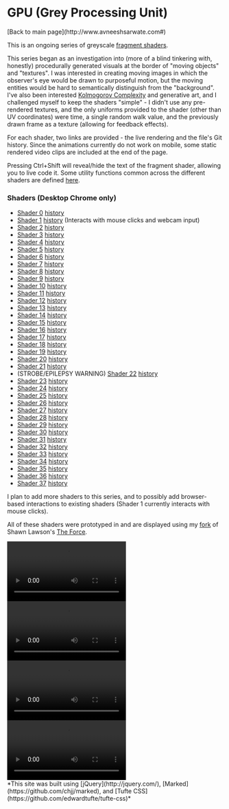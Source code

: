 <b>GPU (Grey Processing Unit)</b>
===============
<div>[Back to main page](http://www.avneeshsarwate.com#)</div>

This is an ongoing series of greyscale [fragment shaders](https://thebookofshaders.com/01/).

This series began as an investigation into (more of a blind tinkering with, honestly) procedurally generated visuals at the border of "moving objects" and "textures". I was interested in creating moving images in which the observer's eye would be drawn to purposeful motion, but the moving entities would be hard to semantically distinguish from the "background". I've also been interested [Kolmogorov Complexity](https://en.wikipedia.org/wiki/Kolmogorov_complexity) and generative art, and I challenged myself to keep the shaders "simple" - I didn't use any pre-rendered textures, and the only uniforms provided to the shader (other than UV coordinates) were time, a single random walk value, and the previously drawn frame as a texture (allowing for feedback effects). 

For each shader, two links are provided - the live rendering and the file's Git history. Since the animations currently do not work on mobile, some static rendered video clips are included at the end of the page.

Pressing Ctrl+Shift will reveal/hide the text of the fragment shader, allowing you to live code it. Some utility functions common across the different shaders are defined [here](https://github.com/AvneeshSarwate/The_Force/blob/master/shaders/header.frag).


### <b>Shaders (Desktop Chrome only)</b>
- [Shader 0](https://avneeshsarwate.github.io/The_Force/?dancingFabric) [history](https://github.com/AvneeshSarwate/The_Force/blob/master/forceCode/dancingFabric.glsl)
- [Shader 1](https://avneeshsarwate.github.io/The_Force/?liquidGridSmooth) [history](https://github.com/AvneeshSarwate/The_Force/commits/master/forceCode/liquidGridSmooth.glsl) (Interacts with  mouse clicks and webcam input)
- [Shader 2](https://avneeshsarwate.github.io/The_Force/?circleSlices) [history](https://github.com/AvneeshSarwate/The_Force/commits/master/forceCode/circleSlices.glsl)
- [Shader 3](https://avneeshsarwate.github.io/The_Force/?wanderingBlotches) [history](https://github.com/AvneeshSarwate/The_Force/commits/master/forceCode/wanderingBlotches.glsl)
- [Shader 4](https://avneeshsarwate.github.io/The_Force/?warpFeedback) [history](https://github.com/AvneeshSarwate/The_Force/commits/master/forceCode/warpFeedback.glsl)
- [Shader 5](https://avneeshsarwate.github.io/The_Force/?plaidWarp) [history](https://github.com/AvneeshSarwate/The_Force/commits/master/forceCode/plaidWarp.glsl)
- [Shader 6](https://avneeshsarwate.github.io/The_Force/?warpCanyons) [history](https://github.com/AvneeshSarwate/The_Force/commits/master/forceCode/warpCanyons.glsl)
- [Shader 7](https://avneeshsarwate.github.io/The_Force/?inkSpiral) [history](https://github.com/AvneeshSarwate/The_Force/commits/master/forceCode/inkSpiral.glsl)
- [Shader 8](https://avneeshsarwate.github.io/The_Force/?rainExperiments) [history](https://github.com/AvneeshSarwate/The_Force/commits/master/forceCode/rainExperiments.glsl)
- [Shader 9](https://avneeshsarwate.github.io/The_Force/?mapTears) [history](https://github.com/AvneeshSarwate/The_Force/commits/master/forceCode/mapTears.glsl)
- [Shader 10](https://avneeshsarwate.github.io/The_Force/?tadpoleClouds) [history](https://github.com/AvneeshSarwate/The_Force/commits/master/forceCode/tadpoleClouds.glsl)
- [Shader 11](https://avneeshsarwate.github.io/The_Force/?moshmosh) [history](https://github.com/AvneeshSarwate/The_Force/blob/master/forceCode/moshmosh.glsl)
- [Shader 12](https://avneeshsarwate.github.io/The_Force/?flowbox) [history](https://github.com/AvneeshSarwate/The_Force/blob/master/forceCode/flowbox.glsl)
- [Shader 13](https://avneeshsarwate.github.io/The_Force/?gridshred) [history](https://github.com/AvneeshSarwate/The_Force/blob/master/forceCode/gridshred.glsl)
- [Shader 14](https://avneeshsarwate.github.io/The_Force/?rolltide) [history](https://github.com/AvneeshSarwate/The_Force/blob/master/forceCode/rolltide.glsl)
- [Shader 15](https://avneeshsarwate.github.io/The_Force/?creature1) [history](https://github.com/AvneeshSarwate/The_Force/blob/master/forceCode/creature1.glsl)
- [Shader 16](https://avneeshsarwate.github.io/The_Force/?gridlinewaves) [history](https://github.com/AvneeshSarwate/The_Force/blob/master/forceCode/gridlinewaves.glsl)
- [Shader 17](https://avneeshsarwate.github.io/The_Force/?pixelsink) [history](https://github.com/AvneeshSarwate/The_Force/blob/master/forceCode/pixelsink.glsl) 
- [Shader 18](https://avneeshsarwate.github.io/The_Force/?cellDance) [history](https://github.com/AvneeshSarwate/The_Force/blob/master/forceCode/cellDance.glsl) 
- [Shader 19](https://avneeshsarwate.github.io/The_Force/?fogShip) [history](https://github.com/AvneeshSarwate/The_Force/blob/master/forceCode/fogShip.glsl) 
- [Shader 20](https://avneeshsarwate.github.io/The_Force/?lightLine) [history](https://github.com/AvneeshSarwate/The_Force/blob/master/forceCode/lightLine.glsl) 
- [Shader 21](https://avneeshsarwate.github.io/The_Force/?liquidMaze) [history](https://github.com/AvneeshSarwate/The_Force/blob/master/forceCode/liquidMaze.glsl)
- (STROBE/EPILEPSY WARNING) [Shader 22](https://avneeshsarwate.github.io/The_Force/?magicPortals) [history](https://github.com/AvneeshSarwate/The_Force/blob/master/forceCode/magicPortals.glsl)
- [Shader 23](https://avneeshsarwate.github.io/The_Force/?pixeliquefy) [history](https://github.com/AvneeshSarwate/The_Force/blob/master/forceCode/pixeliquefy.glsl)
- [Shader 24](https://avneeshsarwate.github.io/The_Force/?threadFlow) [history](https://github.com/AvneeshSarwate/The_Force/blob/master/forceCode/threadFlow.glsl)
- [Shader 25](https://avneeshsarwate.github.io/The_Force/?smokePaint) [history](https://github.com/AvneeshSarwate/The_Force/blob/master/forceCode/smokePaint.glsl)
- [Shader 26](https://avneeshsarwate.github.io/The_Force/?rippleDraw) [history](https://github.com/AvneeshSarwate/The_Force/blob/master/forceCode/rippleDraw.glsl)
- [Shader 27](https://avneeshsarwate.github.io/The_Force/?fabricFlow) [history](https://github.com/AvneeshSarwate/The_Force/blob/master/forceCode/fabricFlow.glsl)
- [Shader 28](https://avneeshsarwate.github.io/The_Force/?windowWorld) [history](https://github.com/AvneeshSarwate/The_Force/blob/master/forceCode/windowWorld.glsl)
- [Shader 29](https://avneeshsarwate.github.io/The_Force/?threadFlow) [history](https://github.com/AvneeshSarwate/The_Force/blob/master/forceCode/threadFlow.glsl)
- [Shader 30](https://avneeshsarwate.github.io/The_Force/?traveler1) [history](https://github.com/AvneeshSarwate/The_Force/blob/master/forceCode/traveler1.glsl)
- [Shader 31](https://avneeshsarwate.github.io/The_Force/?tiles1) [history](https://github.com/AvneeshSarwate/The_Force/blob/master/forceCode/tiles1.glsl)
- [Shader 32](https://avneeshsarwate.github.io/The_Force/?beachWaves) [history](https://github.com/AvneeshSarwate/The_Force/blob/master/forceCode/beachWaves.glsl)
- [Shader 33](https://avneeshsarwate.github.io/The_Force/?daliCurtain) [history](https://github.com/AvneeshSarwate/The_Force/blob/master/forceCode/daliCurtain.glsl)
- [Shader 34](https://avneeshsarwate.github.io/The_Force/?noisePlay1) [history](https://github.com/AvneeshSarwate/The_Force/blob/master/forceCode/noisePlay1.glsl)
- [Shader 35](https://avneeshsarwate.github.io/The_Force/?cellWiggle) [history](https://github.com/AvneeshSarwate/The_Force/blob/master/forceCode/cellWiggle.glsl)
- [Shader 36](https://avneeshsarwate.github.io/The_Force/?foregroundDive) [history](https://github.com/AvneeshSarwate/The_Force/blob/master/forceCode/foregroundDive.glsl)
- [Shader 37](https://avneeshsarwate.github.io/The_Force/?clock) [history](https://github.com/AvneeshSarwate/The_Force/blob/master/forceCode/clock.glsl)


I plan to add more shaders to this series, and to possibly add browser-based interactions to existing shaders (Shader 1 currently interacts with mouse clicks).

All of these shaders were prototyped in and are displayed using my [fork](https://github.com/AvneeshSarwate/The_Force) of Shawn Lawson's [The Force](https://github.com/shawnlawson/The_Force). 


<video width="55%" controls="true">
    <source src="/static/img/greyProcessingUnit/liquidGridSmooth.ogv" type="video/ogg"></source>
    <source src="/static/img/greyProcessingUnit/liquidGridSmooth.mp4" type="video/mp4"></source>
    <source src="/static/img/greyProcessingUnit/liquidGridSmooth2.mp4" type="video/mp4"></source>
    Your browser does not support the video tag.
</video>
<video width="55%" controls="true">
    <source src="/static/img/greyProcessingUnit/plaidWarp.ogv" type="video/ogg"></source>
    <source src="/static/img/greyProcessingUnit/plaidWarp.mp4" type="video/mp4"></source>
    <source src="/static/img/greyProcessingUnit/plaidWarp2.mp4" type="video/mp4"></source>
    Your browser does not support the video tag.
</video>
<video width="55%" controls="true">
    <source src="/static/img/greyProcessingUnit/inkSpiral.ogv" type="video/ogg"></source>
    <source src="/static/img/greyProcessingUnit/inkSpiral.mp4" type="video/mp4"></source>
    <source src="/static/img/greyProcessingUnit/inkSpiral2.mp4" type="video/mp4"></source>
    Your browser does not support the video tag.
</video>
<video width="55%" controls="true">
    <source src="/static/img/greyProcessingUnit/mapTears.ogv" type="video/ogg"></source>
    <source src="/static/img/greyProcessingUnit/mapTears.mp4" type="video/mp4"></source>
    <source src="/static/img/greyProcessingUnit/mapTears2.mp4" type="video/mp4"></source>
    Your browser does not support the video tag.
</video>

<footer>*This site was built using  [jQuery](http://jquery.com/), [Marked](https://github.com/chjj/marked), and [Tufte CSS](https://github.com/edwardtufte/tufte-css)*</footer>